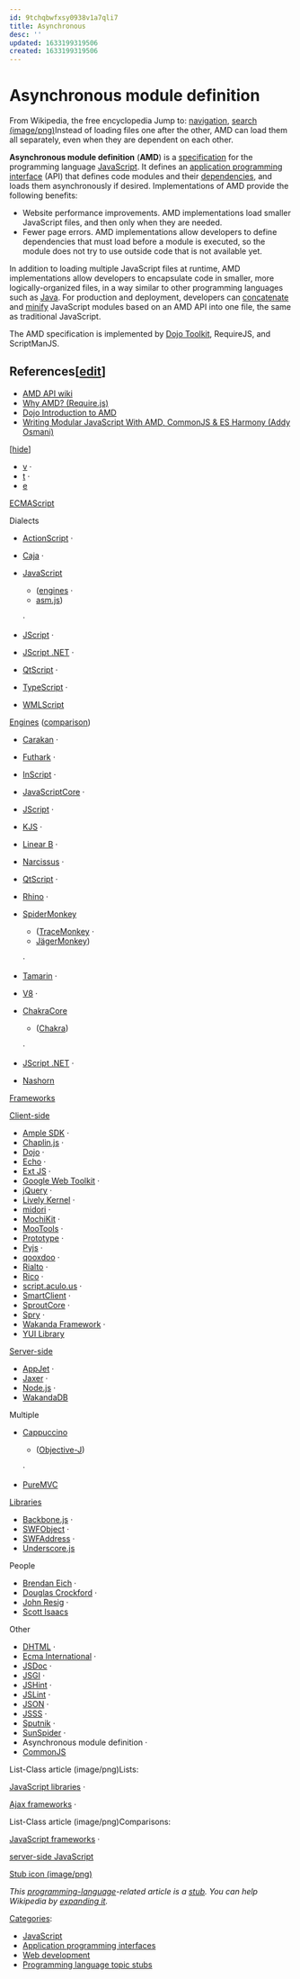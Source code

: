 ```yaml
---
id: 9tchqbwfxsy0938v1a7qli7
title: Asynchronous
desc: ''
updated: 1633199319506
created: 1633199319506
---
```


# Asynchronous module definition

From Wikipedia, the free encyclopedia
Jump to: [navigation](https://en.wikipedia.org/wiki/Asynchronous_module_definition#mw-head), [search](https://en.wikipedia.org/wiki/Asynchronous_module_definition#p-search)
[(image/png)](https://en.wikipedia.org/wiki/File:Asynchronous_Module_Definition_overview_vector.svg)[](https://en.wikipedia.org/wiki/File:Asynchronous_Module_Definition_overview_vector.svg)Instead of loading files one after the other, AMD can load them all separately, even when they are dependent on each other.

**Asynchronous module definition** (**AMD**) is a [specification](https://en.wikipedia.org/wiki/Specification_(technical_standard)) for the programming language [JavaScript](https://en.wikipedia.org/wiki/JavaScript). It defines an [application programming interface](https://en.wikipedia.org/wiki/Application_programming_interface) (API) that defines code modules and their [dependencies](https://en.wikipedia.org/wiki/Coupling_(computer_programming)), and loads them asynchronously if desired. Implementations of AMD provide the following benefits:

* Website performance improvements. AMD implementations load smaller JavaScript files, and then only when they are needed.
* Fewer page errors. AMD implementations allow developers to define dependencies that must load before a module is executed, so the module does not try to use outside code that is not available yet.

In addition to loading multiple JavaScript files at runtime, AMD implementations allow developers to encapsulate code in smaller, more logically-organized files, in a way similar to other programming languages such as [Java](https://en.wikipedia.org/wiki/Java_(programming_language)). For production and deployment, developers can [concatenate](https://en.wikipedia.org/wiki/Concatenation) and [minify](https://en.wikipedia.org/wiki/Minification_(programming)) JavaScript modules based on an AMD API into one file, the same as traditional JavaScript.

The AMD specification is implemented by [Dojo Toolkit](https://en.wikipedia.org/wiki/Dojo_Toolkit), RequireJS, and ScriptManJS.

## References[[edit](https://en.wikipedia.org/w/index.php?title=Asynchronous_module_definition&action=edit&section=1)]

* [AMD API wiki](https://github.com/amdjs/amdjs-api/wiki/AMD)
* [Why AMD? (Require.js)](http://requirejs.org/docs/whyamd.html)
* [Dojo Introduction to AMD](http://dojotoolkit.org/documentation/tutorials/1.10/modules/)
* [Writing Modular JavaScript With AMD, CommonJS & ES Harmony (Addy Osmani)](http://addyosmani.com/writing-modular-js/)

[[hide](https://en.wikipedia.org/wiki/Asynchronous_module_definition#)]

* [v](https://en.wikipedia.org/wiki/Template:ECMAScript) ·
* [t](https://en.wikipedia.org/wiki/Template_talk:ECMAScript) ·
* [e](https://en.wikipedia.org/w/index.php?title=Template:ECMAScript&action=edit)

[ECMAScript](https://en.wikipedia.org/wiki/ECMAScript)

Dialects

* [ActionScript](https://en.wikipedia.org/wiki/ActionScript) ·
* [Caja](https://en.wikipedia.org/wiki/Caja_project) ·
* [JavaScript](https://en.wikipedia.org/wiki/JavaScript)
    
    * ([engines](https://en.wikipedia.org/wiki/JavaScript_engine) ·
    * [asm.js](https://en.wikipedia.org/wiki/Asm.js))
    
    ·
* [JScript](https://en.wikipedia.org/wiki/JScript) ·
* [JScript .NET](https://en.wikipedia.org/wiki/JScript_.NET) ·
* [QtScript](https://en.wikipedia.org/wiki/QtScript) ·
* [TypeScript](https://en.wikipedia.org/wiki/TypeScript) ·
* [WMLScript](https://en.wikipedia.org/wiki/WMLScript)

[Engines](https://en.wikipedia.org/wiki/List_of_ECMAScript_engines)
([comparison](https://en.wikipedia.org/wiki/Comparison_of_layout_engines_(ECMAScript)))

* [Carakan](https://en.wikipedia.org/wiki/Presto_(layout_engine)#JavaScript_engines) ·
* [Futhark](https://en.wikipedia.org/wiki/Presto_(layout_engine)#JavaScript_engines) ·
* [InScript](https://en.wikipedia.org/wiki/InScript_(JavaScript_engine)) ·
* [JavaScriptCore](https://en.wikipedia.org/wiki/WebKit#JavaScriptCore) ·
* [JScript](https://en.wikipedia.org/wiki/JScript) ·
* [KJS](https://en.wikipedia.org/wiki/KJS_(software)) ·
* [Linear B](https://en.wikipedia.org/wiki/Presto_(layout_engine)#ECMAScript_engines) ·
* [Narcissus](https://en.wikipedia.org/wiki/Narcissus_(JavaScript_engine)) ·
* [QtScript](https://en.wikipedia.org/wiki/QtScript) ·
* [Rhino](https://en.wikipedia.org/wiki/Rhino_(JavaScript_engine)) ·
* [SpiderMonkey](https://en.wikipedia.org/wiki/SpiderMonkey)
    
    * ([TraceMonkey](https://en.wikipedia.org/wiki/SpiderMonkey#TraceMonkey) ·
    * [JägerMonkey](https://en.wikipedia.org/wiki/SpiderMonkey#J.C3.A4gerMonkey))
    
    ·
* [Tamarin](https://en.wikipedia.org/wiki/Tamarin_(software)) ·
* [V8](https://en.wikipedia.org/wiki/V8_(JavaScript_engine)) ·
* [ChakraCore](https://en.wikipedia.org/wiki/Chakra_(JavaScript_engine))
    
    * ([Chakra](https://en.wikipedia.org/wiki/Chakra_(JScript_engine)))
    
    ·
* [JScript .NET](https://en.wikipedia.org/wiki/JScript_.NET) ·
* [Nashorn](https://en.wikipedia.org/wiki/Nashorn_(JavaScript_engine))

[Frameworks](https://en.wikipedia.org/wiki/Software_framework)

[Client-side](https://en.wikipedia.org/wiki/Client-side_JavaScript)

* [Ample SDK](https://en.wikipedia.org/wiki/Ample_SDK) ·
* [Chaplin.js](https://en.wikipedia.org/wiki/Chaplin.js) ·
* [Dojo](https://en.wikipedia.org/wiki/Dojo_Toolkit) ·
* [Echo](https://en.wikipedia.org/wiki/Echo_(framework)) ·
* [Ext JS](https://en.wikipedia.org/wiki/Ext_JS) ·
* [Google Web Toolkit](https://en.wikipedia.org/wiki/Google_Web_Toolkit) ·
* [jQuery](https://en.wikipedia.org/wiki/JQuery) ·
* [Lively Kernel](https://en.wikipedia.org/wiki/Lively_Kernel) ·
* [midori](https://en.wikipedia.org/wiki/Midori_JavaScript_Framework) ·
* [MochiKit](https://en.wikipedia.org/wiki/MochiKit) ·
* [MooTools](https://en.wikipedia.org/wiki/MooTools) ·
* [Prototype](https://en.wikipedia.org/wiki/Prototype_JavaScript_Framework) ·
* [Pyjs](https://en.wikipedia.org/wiki/Pyjs) ·
* [qooxdoo](https://en.wikipedia.org/wiki/Qooxdoo) ·
* [Rialto](https://en.wikipedia.org/wiki/Rialto_Toolkit) ·
* [Rico](https://en.wikipedia.org/wiki/Rico_(Ajax)) ·
* [script.aculo.us](https://en.wikipedia.org/wiki/Script.aculo.us) ·
* [SmartClient](https://en.wikipedia.org/wiki/SmartClient) ·
* [SproutCore](https://en.wikipedia.org/wiki/SproutCore) ·
* [Spry](https://en.wikipedia.org/wiki/Spry_framework) ·
* [Wakanda Framework](https://en.wikipedia.org/wiki/Wakanda_(software)) ·
* [YUI Library](https://en.wikipedia.org/wiki/YUI_Library)

[Server-side](https://en.wikipedia.org/wiki/Server-side_JavaScript)

* [AppJet](https://en.wikipedia.org/wiki/AppJet) ·
* [Jaxer](https://en.wikipedia.org/wiki/Jaxer#Aptana_Jaxer) ·
* [Node.js](https://en.wikipedia.org/wiki/Node.js) ·
* [WakandaDB](https://en.wikipedia.org/wiki/Wakanda_(software))

Multiple

* [Cappuccino](https://en.wikipedia.org/wiki/Cappuccino_(application_development_framework))
    
    * ([Objective-J](https://en.wikipedia.org/wiki/Objective-J))
    
    ·
* [PureMVC](https://en.wikipedia.org/wiki/PureMVC)

[Libraries](https://en.wikipedia.org/wiki/JavaScript_library)

* [Backbone.js](https://en.wikipedia.org/wiki/Backbone.js) ·
* [SWFObject](https://en.wikipedia.org/wiki/SWFObject) ·
* [SWFAddress](https://en.wikipedia.org/wiki/SWFAddress) ·
* [Underscore.js](https://en.wikipedia.org/wiki/Underscore.js)

People

* [Brendan Eich](https://en.wikipedia.org/wiki/Brendan_Eich) ·
* [Douglas Crockford](https://en.wikipedia.org/wiki/Douglas_Crockford) ·
* [John Resig](https://en.wikipedia.org/wiki/John_Resig) ·
* [Scott Isaacs](https://en.wikipedia.org/wiki/Scott_Isaacs)

Other

* [DHTML](https://en.wikipedia.org/wiki/Dynamic_HTML) ·
* [Ecma International](https://en.wikipedia.org/wiki/Ecma_International) ·
* [JSDoc](https://en.wikipedia.org/wiki/JSDoc) ·
* [JSGI](https://en.wikipedia.org/wiki/JSGI) ·
* [JSHint](https://en.wikipedia.org/wiki/JSHint) ·
* [JSLint](https://en.wikipedia.org/wiki/JSLint) ·
* [JSON](https://en.wikipedia.org/wiki/JSON) ·
* [JSSS](https://en.wikipedia.org/wiki/JavaScript_Style_Sheets) ·
* [Sputnik](https://en.wikipedia.org/wiki/Sputnik_(JavaScript_conformance_test)) ·
* [SunSpider](https://en.wikipedia.org/wiki/Browser_speed_test#SunSpider) ·
* Asynchronous module definition ·
* [CommonJS](https://en.wikipedia.org/wiki/CommonJS)

List-Class article (image/png)Lists:

[JavaScript libraries](https://en.wikipedia.org/wiki/List_of_JavaScript_libraries) ·

[Ajax frameworks](https://en.wikipedia.org/wiki/List_of_Ajax_frameworks#JavaScript) ·

List-Class article (image/png)Comparisons:

[JavaScript frameworks](https://en.wikipedia.org/wiki/Comparison_of_JavaScript_frameworks) ·

[server-side JavaScript](https://en.wikipedia.org/wiki/Comparison_of_server-side_JavaScript_solutions)

[Stub icon (image/png)](https://en.wikipedia.org/wiki/File:HelloWorld.svg)

*This [programming-language](https://en.wikipedia.org/wiki/Programming_language)-related article is a [stub](https://en.wikipedia.org/wiki/Wikipedia:Stub). You can help Wikipedia by [expanding it](https://en.wikipedia.org/w/index.php?title=Asynchronous_module_definition&action=edit).*

[Categories](https://en.wikipedia.org/wiki/Help:Category):

* [JavaScript](https://en.wikipedia.org/wiki/Category:JavaScript)
* [Application programming interfaces](https://en.wikipedia.org/wiki/Category:Application_programming_interfaces)
* [Web development](https://en.wikipedia.org/wiki/Category:Web_development)
* [Programming language topic stubs](https://en.wikipedia.org/wiki/Category:Programming_language_topic_stubs)
